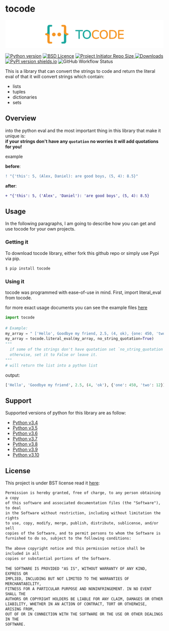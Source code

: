 # tocode
<p align="center">
  <img src="doc/tocode.png">
</p>

[![Python version](https://img.shields.io/badge/python->%5E3.4-purple?style=flat-square)](https://www.python.org/)
[![BSD Licence](https://img.shields.io/badge/licence-MIT-geen?style=flat-square)](LICENSE)
<a href="https://github.com/Amir-Shamsi/tocode" title="Repo Size">
<img src="https://img.shields.io/github/repo-size/Amir-Shamsi/tocode?label=Repo%20Size&logo=Github&style=flat-square" alt="Project Initiator Repo Size"/>
</a>
[![Downloads](https://static.pepy.tech/personalized-badge/tocode?period=total&units=international_system&left_color=black&right_color=MediumVioletRed&left_text=Downloads)](https://pepy.tech/project/tocode)
[![PyPI version shields.io](https://img.shields.io/pypi/v/tocode.svg?style=flat-square)](https://pypi.python.org/pypi/tocode/)
![GitHub Workflow Status](https://img.shields.io/github/workflow/status/amir-shamsi/tocode/CodeQL?style=flat-square)
  
This is a library that can convert the strings to code and return the literal eval of that it will convert strings which contain:
 - lists
 - tuples
 - dictionaries
 - sets

## Overview

into the python eval and the most important thing in this library that make it unique is:<br>
**if your strings don't have any `quotation` no worries it will add quotations for you!**

example

**before**:
```diff
! "{'this': 5, (Alex, Daniel): are good boys, (5, 4): 8.5}" 
```

**after**:
```diff
+ "{'this': 5, ('Alex', 'Daniel'): 'are good boys', (5, 4): 8.5}
```

## Usage

In the following paragraphs, I am going to describe how you can get and use tocode for your own projects.

###  Getting it

To download tocode library, either fork this github repo or simply use Pypi via pip.
```sh
$ pip install tocode
```

### Using it

tocode was programmed with ease-of-use in mind. First, import literal_eval from tocode.

for more exact usage documents you can see the example files [here](https://github.com/Amir-Shamsi/tocode/blob/master/src/examples)

```Python
import tocode

# Example:
my_array = " ['Hello', Goodbye my friend, 2.5, (4, ok), {one: 450, 'two': 12}] "
my_array = tocode.literal_eval(my_array, no_string_quotation=True)
"""
  if some of the strings don't have quotation set `no_string_quotation` to True
  otherwise, set it to False or leave it.
"""
# will return the list into a python list
```
output:
```python
['Hello', 'Goodbye my friend', 2.5, (4, 'ok'), {'one': 450, 'two': 12}]
```

## Support 
Supported versions of python for this library are as follow:
* [Python v3.4](https://www.python.org/downloads/release/python-340/)
* [Python v3.5](https://www.python.org/downloads/release/python-350/)
* [Python v3.6](https://www.python.org/downloads/release/python-360/)
* [Python v3.7](https://www.python.org/downloads/release/python-370/)
* [Python v3.8](https://www.python.org/downloads/release/python-380/)
* [Python v3.9](https://www.python.org/downloads/release/python-390/)
* [Python v3.10](https://www.python.org/downloads/release/python-3100/)


## License
This project is under BST license read it
[here](https://github.com/Amir-Shamsi/tocode/blob/master/LICENSE):
```LICENSE
Permission is hereby granted, free of charge, to any person obtaining a copy
of this software and associated documentation files (the "Software"), to deal
in the Software without restriction, including without limitation the rights
to use, copy, modify, merge, publish, distribute, sublicense, and/or sell
copies of the Software, and to permit persons to whom the Software is
furnished to do so, subject to the following conditions:

The above copyright notice and this permission notice shall be included in all
copies or substantial portions of the Software.

THE SOFTWARE IS PROVIDED "AS IS", WITHOUT WARRANTY OF ANY KIND, EXPRESS OR
IMPLIED, INCLUDING BUT NOT LIMITED TO THE WARRANTIES OF MERCHANTABILITY,
FITNESS FOR A PARTICULAR PURPOSE AND NONINFRINGEMENT. IN NO EVENT SHALL THE
AUTHORS OR COPYRIGHT HOLDERS BE LIABLE FOR ANY CLAIM, DAMAGES OR OTHER
LIABILITY, WHETHER IN AN ACTION OF CONTRACT, TORT OR OTHERWISE, ARISING FROM,
OUT OF OR IN CONNECTION WITH THE SOFTWARE OR THE USE OR OTHER DEALINGS IN THE
SOFTWARE.
```
